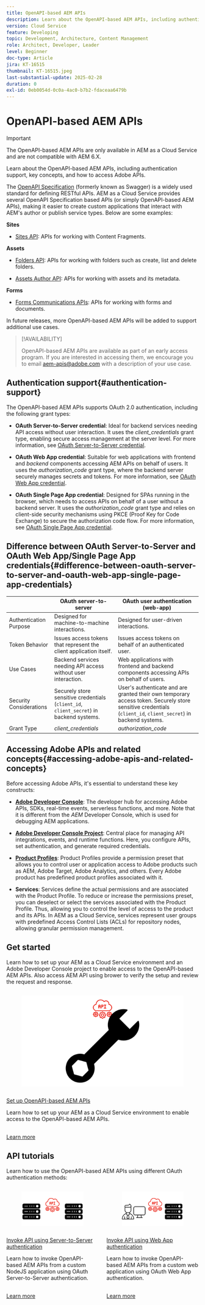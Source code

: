 ```yaml
---
title: OpenAPI-based AEM APIs
description: Learn about the OpenAPI-based AEM APIs, including authentication support, key concepts, and how to access Adobe APIs.
version: Cloud Service
feature: Developing
topic: Development, Architecture, Content Management
role: Architect, Developer, Leader
level: Beginner
doc-type: Article
jira: KT-16515
thumbnail: KT-16515.jpeg
last-substantial-update: 2025-02-28
duration: 0
exl-id: 0eb0054d-0c0a-4ac0-b7b2-fdaceaa6479b
---
```

# OpenAPI-based AEM APIs

>[!IMPORTANT]
>
>The OpenAPI-based AEM APIs are only available in AEM as a Cloud Service and are not compatible with AEM 6.X. 

Learn about the OpenAPI-based AEM APIs, including authentication support, key concepts, and how to access Adobe APIs.

The [OpenAPI Specification](https://swagger.io/specification/) (formerly known as Swagger) is a widely used standard for defining RESTful APIs. AEM as a Cloud Service provides several OpenAPI Specification based APIs (or simply OpenAPI-based AEM APIs), making it easier to create custom applications that interact with AEM's author or publish service types. Below are some examples:

**Sites**

- [Sites API](https://developer.adobe.com/experience-cloud/experience-manager-apis/api/stable/sites/): APIs for working with Content Fragments.

**Assets**

- [Folders API](https://developer.adobe.com/experience-cloud/experience-manager-apis/api/experimental/folders/): APIs for working with folders such as create, list and delete folders.

- [Assets Author API](https://developer.adobe.com/experience-cloud/experience-manager-apis/api/experimental/assets/author/): APIs for working with assets and its metadata.

**Forms**

- [Forms Communications APIs](https://developer.adobe.com/experience-cloud/experience-manager-apis/api/experimental/document/): APIs for working with forms and documents.

In future releases, more OpenAPI-based AEM APIs will be added to support additional use cases.

>[!AVAILABILITY]
>
>OpenAPI-based AEM APIs are available as part of an early access program. If you are interested in accessing them, we encourage you to email [aem-apis@adobe.com](mailto:aem-apis@adobe.com) with a description of your use case.

## Authentication support{#authentication-support}

The OpenAPI-based AEM APIs supports OAuth 2.0 authentication, including the following grant types:

- **OAuth Server-to-Server credential**: Ideal for backend services needing API access without user interaction. It uses the _client_credentials_ grant type, enabling secure access management at the server level. For more information, see [OAuth Server-to-Server credential](https://developer.adobe.com/developer-console/docs/guides/authentication/ServerToServerAuthentication/#oauth-server-to-server-credential).

- **OAuth Web App credential**: Suitable for web applications with frontend and _backend_ components accessing AEM APIs on behalf of users. It uses the _authorization_code_ grant type, where the backend server securely manages secrets and tokens. For more information, see [OAuth Web App credential](https://developer.adobe.com/developer-console/docs/guides/authentication/UserAuthentication/implementation/#oauth-web-app-credential).

- **OAuth Single Page App credential**: Designed for SPAs running in the browser, which needs to access APIs on behalf of a user without a backend server. It uses the _authorization_code_ grant type and relies on client-side security mechanisms using PKCE (Proof Key for Code Exchange) to secure the authorization code flow. For more information, see [OAuth Single Page App credential](https://developer.adobe.com/developer-console/docs/guides/authentication/UserAuthentication/implementation/#oauth-single-page-app-credential).

## Difference between OAuth Server-to-Server and OAuth Web App/Single Page App credentials{#difference-between-oauth-server-to-server-and-oauth-web-app-single-page-app-credentials}

| | OAuth server-to-server | OAuth user authentication (web-app) |
| --- | --- | --- |
| Authentication Purpose| Designed for machine-to-machine interactions.  | Designed for user-driven interactions.  |
| Token Behavior | Issues access tokens that represent the client application itself. | Issues access tokens on behalf of an authenticated user. |
| Use Cases | Backend services needing API access without user interaction. | Web applications with frontend and backend components accessing APIs on behalf of users. |
| Security Considerations | Securely store sensitive credentials (`client_id`, `client_secret`) in backend systems. | User's authenticate and are granted their own temporary access token. Securely store sensitive credentials (`client_id`, `client_secret`) in backend systems.   |
| Grant Type | _client_credentials_ | _authorization_code_ |

## Accessing Adobe APIs and related concepts{#accessing-adobe-apis-and-related-concepts}

Before accessing Adobe APIs, it's essential to understand these key constructs:

- **[Adobe Developer Console](https://developer.adobe.com/)**: The developer hub for accessing Adobe APIs, SDKs, real-time events, serverless functions, and more. Note that it is different from the _AEM_ Developer Console, which is used for debugging AEM applications.

- **[Adobe Developer Console Project](https://developer.adobe.com/developer-console/docs/guides/projects/)**: Central place for managing API integrations, events, and runtime functions. Here, you configure APIs, set authentication, and generate required credentials.

- **[Product Profiles](https://helpx.adobe.com/enterprise/using/manage-product-profiles.html)**: Product Profiles provide a permission preset that allows you to control user or application access to Adobe products such as AEM, Adobe Target, Adobe Analytics, and others. Every Adobe product has predefined product profiles associated with it.

- **Services**: Services define the actual permissions and are associated with the Product Profile. To reduce or increase the permissions preset, you can deselect or select the services associated with the Product Profile. Thus, allowing you to control the level of access to the product and its APIs. In AEM as a Cloud Service, services represent user groups with predefined Access Control Lists (ACLs) for repository nodes, allowing granular permission management.

## Get started

Learn how to set up your AEM as a Cloud Service environment and an Adobe Developer Console project to enable access to the OpenAPI-based AEM APIs. Also access AEM API using brower to verify the setup and review the request and response.

<!-- CARDS
{target = _self}

* ./setup.md
  {title = Set up OpenAPI-based AEM APIs}
  {description = Learn how to set up your AEM as a Cloud Service environment to enable access to the OpenAPI-based AEM APIs.}
  {image = ./assets/setup/OpenAPI-Setup.png}
-->
<!-- START CARDS HTML - DO NOT MODIFY BY HAND -->
<div class="columns">
    <div class="column is-half-tablet is-half-desktop is-one-third-widescreen" aria-label="Set up OpenAPI-based AEM APIs">
        <div class="card" style="height: 100%; display: flex; flex-direction: column; height: 100%;">
            <div class="card-image">
                <figure class="image x-is-16by9">
                    <a href="./setup.md" title="Set up OpenAPI-based AEM APIs" target="_self" rel="referrer">
                        <img class="is-bordered-r-small" src="./assets/setup/OpenAPI-Setup.png" alt="Set up OpenAPI-based AEM APIs"
                             style="width: 100%; aspect-ratio: 16 / 9; object-fit: cover; overflow: hidden; display: block; margin: auto;">
                    </a>
                </figure>
            </div>
            <div class="card-content is-padded-small" style="display: flex; flex-direction: column; flex-grow: 1; justify-content: space-between;">
                <div class="top-card-content">
                    <p class="headline is-size-6 has-text-weight-bold">
                        <a href="./setup.md" target="_self" rel="referrer" title="Set up OpenAPI-based AEM APIs">Set up OpenAPI-based AEM APIs</a>
                    </p>
                    <p class="is-size-6">Learn how to set up your AEM as a Cloud Service environment to enable access to the OpenAPI-based AEM APIs.</p>
                </div>
                <a href="./setup.md" target="_self" rel="referrer" class="spectrum-Button spectrum-Button--outline spectrum-Button--primary spectrum-Button--sizeM" style="align-self: flex-start; margin-top: 1rem;">
                    <span class="spectrum-Button-label has-no-wrap has-text-weight-bold">Learn more</span>
                </a>
            </div>
        </div>
    </div>
</div>
<!-- END CARDS HTML - DO NOT MODIFY BY HAND -->
  

## API tutorials

Learn how to use the OpenAPI-based AEM APIs using different OAuth authentication methods:

<!-- CARDS
{target = _self}

* ./use-cases/invoke-api-using-oauth-s2s.md
  {title = Invoke API using Server-to-Server authentication}
  {description = Learn how to invoke OpenAPI-based AEM APIs from a custom NodeJS application using OAuth Server-to-Server authentication.}
  {image = ./assets/s2s/OAuth-S2S.png}
* ./use-cases/invoke-api-using-oauth-web-app.md
  {title = Invoke API using Web App authentication}
  {description = Learn how to invoke OpenAPI-based AEM APIs from a custom web application using OAuth Web App authentication.}
  {image = ./assets/web-app/OAuth-WebApp.png}  
-->
<!-- START CARDS HTML - DO NOT MODIFY BY HAND -->
<div class="columns">
    <div class="column is-half-tablet is-half-desktop is-one-third-widescreen" aria-label="Invoke API using Server-to-Server authentication">
        <div class="card" style="height: 100%; display: flex; flex-direction: column; height: 100%;">
            <div class="card-image">
                <figure class="image x-is-16by9">
                    <a href="./use-cases/invoke-api-using-oauth-s2s.md" title="Invoke API using Server-to-Server authentication" target="_self" rel="referrer">
                        <img class="is-bordered-r-small" src="./assets/s2s/OAuth-S2S.png" alt="Invoke API using Server-to-Server authentication"
                             style="width: 100%; aspect-ratio: 16 / 9; object-fit: cover; overflow: hidden; display: block; margin: auto;">
                    </a>
                </figure>
            </div>
            <div class="card-content is-padded-small" style="display: flex; flex-direction: column; flex-grow: 1; justify-content: space-between;">
                <div class="top-card-content">
                    <p class="headline is-size-6 has-text-weight-bold">
                        <a href="./use-cases/invoke-api-using-oauth-s2s.md" target="_self" rel="referrer" title="Invoke API using Server-to-Server authentication">Invoke API using Server-to-Server authentication</a>
                    </p>
                    <p class="is-size-6">Learn how to invoke OpenAPI-based AEM APIs from a custom NodeJS application using OAuth Server-to-Server authentication.</p>
                </div>
                <a href="./use-cases/invoke-api-using-oauth-s2s.md" target="_self" rel="referrer" class="spectrum-Button spectrum-Button--outline spectrum-Button--primary spectrum-Button--sizeM" style="align-self: flex-start; margin-top: 1rem;">
                    <span class="spectrum-Button-label has-no-wrap has-text-weight-bold">Learn more</span>
                </a>
            </div>
        </div>
    </div>
    <div class="column is-half-tablet is-half-desktop is-one-third-widescreen" aria-label="Invoke API using Web App authentication">
        <div class="card" style="height: 100%; display: flex; flex-direction: column; height: 100%;">
            <div class="card-image">
                <figure class="image x-is-16by9">
                    <a href="./use-cases/invoke-api-using-oauth-web-app.md" title="Invoke API using Web App authentication" target="_self" rel="referrer">
                        <img class="is-bordered-r-small" src="./assets/web-app/OAuth-WebApp.png" alt="Invoke API using Web App authentication"
                             style="width: 100%; aspect-ratio: 16 / 9; object-fit: cover; overflow: hidden; display: block; margin: auto;">
                    </a>
                </figure>
            </div>
            <div class="card-content is-padded-small" style="display: flex; flex-direction: column; flex-grow: 1; justify-content: space-between;">
                <div class="top-card-content">
                    <p class="headline is-size-6 has-text-weight-bold">
                        <a href="./use-cases/invoke-api-using-oauth-web-app.md" target="_self" rel="referrer" title="Invoke API using Web App authentication">Invoke API using Web App authentication</a>
                    </p>
                    <p class="is-size-6">Learn how to invoke OpenAPI-based AEM APIs from a custom web application using OAuth Web App authentication.</p>
                </div>
                <a href="./use-cases/invoke-api-using-oauth-web-app.md" target="_self" rel="referrer" class="spectrum-Button spectrum-Button--outline spectrum-Button--primary spectrum-Button--sizeM" style="align-self: flex-start; margin-top: 1rem;">
                    <span class="spectrum-Button-label has-no-wrap has-text-weight-bold">Learn more</span>
                </a>
            </div>
        </div>
    </div>
</div>
<!-- END CARDS HTML - DO NOT MODIFY BY HAND -->
